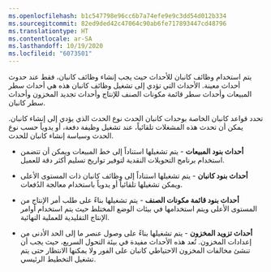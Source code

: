 ```yaml
---
ms.openlocfilehash: b1c547798e96cc6b7a74efe9e9c3dd54d012b334
ms.sourcegitcommit: 82ed9ded42c47064c90ab6fe717893447cd48796
ms.translationtype: HT
ms.contentlocale: ar-SA
ms.lasthandoff: 10/19/2020
ms.locfileid: "6073501"
---
```

يتم استخدام وظائف كانبان للأحداث حيث يجب إنشاء وظائف كانبان، فقط عند حدوث أحداث معينة. الأحداث التي تؤدي إلى تشغيل وظائف كانبان هذه هي أحداث سطر المبيعات وأحداث سطر قائمة مكونات الصنف للإنتاج وأحداث تجديد المخزون وأحداث سطر كانبان.

تحدد قواعد كانبان الخاصة بوحدات كانبان الحدث نوع الحدث الذي يؤدي إلى إنشاء كانبان. يمكن أن تحدث هذه المشغلات تلقائياً، عند تشغيل وظيفة دفعة، أو يدوياً حسب نوع الحدث وسياسة إنشاء كانبان للحدث.

- **أحداث بنود المبيعات** - يتم تشغيلها استناداً إلى خط المبيعات ويمكن أن تتضمن استخدام برنامج التحويلات النقدية لتوفير تواريخ تسليم أكثر دقة للعميل.

- **أحداث بنود كانبان** - يتم تشغيلها استناداً إلى وظائف كانبان ذات المستوى الأعلى ويمكن تشغيلها تلقائياً أو يدوياً باستخدام معالجة الدُفعات.

- **أحداث بنود قائمة مكونات الصنف** - يتم تشغيلها بناءً على طلب أمر الإنتاج من المستوى الأعلى ويتم استخدامها في بيئات الوضع المختلط حيث يتم استخدام أوامر الإنتاج التقليدية للعملية النهائية.

- **أحداث تزويد المخزون** - يتم تشغيلها بناءً على وصول عنصر ما إلى الحد الأدنى من إعدادات المخزون. تُعد هذه الأحداث مفيدة في بيئة التحول السريع، حيث يجب أن تنشئ مخالفات المخزون الاحتياطي كانبان على الفور ولا يمكنها الانتظار حتى يتم تشغيل التخطيط الرئيسي. 
